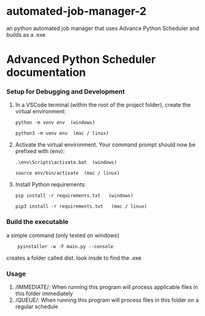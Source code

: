 # automated-job-manager-2
an python automated job manager that uses Advance Python Scheduler and builds as a .exe

# Advanced Python Scheduler documentation

### Setup for Debugging and Development

1. In a VSCode terminal (within the root of the project folder), create the virtual environment:

   ```
   python -m venv env  (windows)

   python3 -m venv env  (mac / linux)
   ```

2. Activate the virtual environment. Your command prompt should now be prefixed with (env):

   ```
   .\env\Scripts\activate.bat  (windows)

   source env/bin/activate  (mac / linux)
   ```
3. Install Python requirements:

   ```
   pip install -r requirements.txt   (windows)

   pip3 install -r requirements.txt   (mac / linux)

### Build the executable ###
a simple command (only tested on windows)
```
    pyinstaller -w -F main.py --console
``` 
creates a folder called dist. look insde to find the .exe

### Usage ###
1. /IMMEDIATE/: When running this program will process applicable files in this folder immediately
2. /QUEUE/: When running this program will process files in this folder on a regular schedule